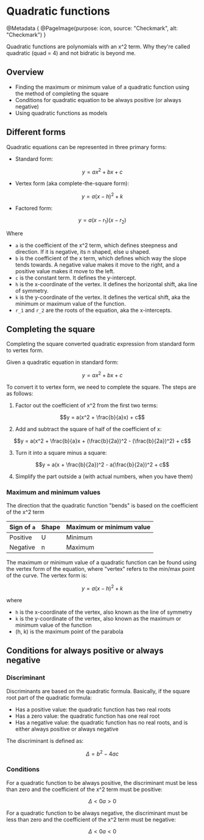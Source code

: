 # Quadratic functions

@Metadata {
    @PageImage(purpose: icon, source: "Checkmark", alt: "Checkmark")
}

Quadratic functions are polynomials with an x^2 term. Why they're called quadratic (quad = 4) and not bidratic is beyond me.

## Overview

- Finding the maximum or minimum value of a quadratic function using the method of completing the square
- Conditions for quadratic equation to be always positive (or always negative)
- Using quadratic functions as models

## Different forms

Quadratic equations can be represented in three primary forms:
- Standard form: 
```math
y = ax^2 + bx + c
```

- Vertex form (aka complete-the-square form):
```math
y = a(x-h)^2 + k
```

- Factored form:
```math
y = a(x-r_1)(x-r_2)
```

Where
- `a` is the coefficient of the x^2 term, which defines steepness and direction. If it is negative, its n shaped, 
else u shaped.
- `b` is the coefficient of the x term, which defines which way the slope tends towards. A negative value makes it move to the right, and a positive value makes it move to the left.
- `c` is the constant term. It defines the y-intercept.
- `h` is the x-coordinate of the vertex. It defines the horizontal shift, aka line of symmetry.
- `k` is the y-coordinate of the vertex. It defines the vertical shift, aka the minimum or maximum value of the function.
- `r_1` and `r_2` are the roots of the equation, aka the x-intercepts.

## Completing the square

Completing the square converted quadratic expression from standard form to vertex form.

Given a quadratic equation in standard form:
```math
y = ax^2 + bx + c
```

To convert it to vertex form, we need to complete the square. The steps are as follows:
1. Factor out the coefficient of x^2 from the first two terms:
```math
y = a(x^2 + \frac{b}{a}x) + c
```
2. Add and subtract the square of half of the coefficient of x:
```math
y = a(x^2 + \frac{b}{a}x + (\frac{b}{2a})^2 - (\frac{b}{2a})^2) + c
```
3. Turn it into a square minus a square:
```math
y = a(x + \frac{b}{2a})^2 - a(\frac{b}{2a})^2 + c
```
4. Simplify the part outside a (with actual numbers, when you have them)

### Maximum and minimum values

The direction that the quadratic function "bends" is based on the coefficient of the x^2 term

| Sign of `a` | Shape | Maximum or minimum value |
|-------------|-------|--------------------------|
| Positive    | U     | Minimum                  |
| Negative    | n     | Maximum                  |

The maximum or minimum value of a quadratic function can be found using the vertex form of the equation, where "vertex"
refers to the min/max point of the curve. The vertex form is:
```math
y = a(x-h)^2 + k
```
where
- `h` is the x-coordinate of the vertex, also known as the line of symmetry
- `k` is the y-coordinate of the vertex, also known as the maximum or minimum value of the function
- (h, k) is the maximum point of the parabola

## Conditions for always positive or always negative

### Discriminant

Discriminants are based on the quadratic formula. Basically, if the square root part of the quadratic formula:
- Has a positive value: the quadratic function has two real roots
- Has a zero value: the quadratic function has one real root
- Has a negative value: the quadratic function has no real roots, and is either always positive or always negative

The discriminant is defined as:
```math
\Delta = b^2 - 4ac
```

### Conditions

For a quadratic function to be always positive, the discriminant must be less than zero and the coefficient of the x^2 term must be positive:
```math
\Delta < 0
a > 0
```

For a quadratic function to be always negative, the discriminant must be less than zero and the coefficient of the x^2 term must be negative:
```math
\Delta < 0
a < 0
```
